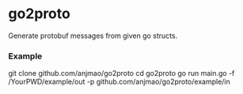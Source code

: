 # go2proto

Generate protobuf messages from given go structs.

### Example

git clone github.com/anjmao/go2proto
cd go2proto
go run main.go -f /YourPWD/example/out -p github.com/anjmao/go2proto/example/in